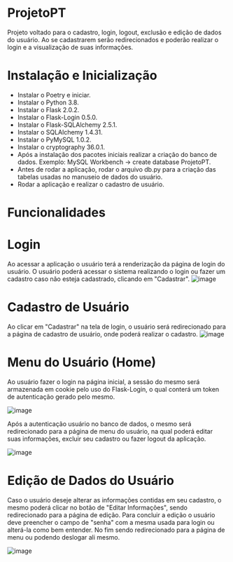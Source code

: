 # ProjetoPT
Projeto voltado para o cadastro, login, logout, exclusão e edição de dados do usuário. Ao se cadastrarem serão redirecionados e poderão realizar o login e a visualização de suas informações. 
# Instalação e Inicialização
- Instalar o Poetry e iniciar.
- Instalar o Python 3.8.
- Instalar o Flask 2.0.2.
- Instalar o Flask-Login 0.5.0.
- Instalar o Flask-SQLAlchemy 2.5.1.
- Instalar o SQLAlchemy 1.4.31.
- Instalar o PyMySQL 1.0.2.
- Instalar o cryptography 36.0.1.
- Após a instalação dos pacotes iniciais realizar a criação do banco de dados. Exemplo: MySQL Workbench -> create database ProjetoPT.
- Antes de rodar a aplicação, rodar o arquivo db.py para a criação das tabelas usadas no manuseio de dados do usuário.
- Rodar a aplicação e realizar o cadastro de usuário.
# Funcionalidades
# Login
Ao acessar a aplicação o usuário terá a renderização da página de login do usuário. O usuário poderá acessar o sistema realizando o login ou fazer um cadastro caso não esteja cadastrado, clicando em "Cadastrar".
![image](https://user-images.githubusercontent.com/88415808/163057242-1ea1aaac-cae9-4f51-8673-ff48c955f683.png)

# Cadastro de Usuário
Ao clicar em "Cadastrar" na tela de login, o usuário será redirecionado para a página de cadastro de usuário, onde poderá realizar o cadastro.
![image](https://user-images.githubusercontent.com/88415808/163057487-0048bf0e-ce98-4112-a442-847c5eecd0fc.png)

# Menu do Usuário (Home)
Ao usuário fazer o login na página inicial, a sessão do mesmo será armazenada em cookie pelo uso do Flask-Login, o qual conterá um token de autenticação gerado pelo mesmo.

![image](https://user-images.githubusercontent.com/88415808/163057979-bb9e3356-ce3a-481a-a286-51ea05dd8e8b.png)

Após a autenticação usuário no banco de dados, o mesmo será redirecionado para a página de menu do usuário, na qual poderá editar suas informações, excluir seu cadastro ou fazer logout da aplicação.

![image](https://user-images.githubusercontent.com/88415808/163058288-693d8bc1-8968-4fdd-9ef6-9fb34da2f561.png)

# Edição de Dados do Usuário
Caso o usuário deseje alterar as informações contidas em seu cadastro, o mesmo poderá clicar no botão de "Editar Informações", sendo redirecionado para a página de edição. Para concluir a edição o usuário deve preencher o campo de "senha" com a  mesma usada para login ou alterá-la como bem entender. No fim sendo redirecionado para a página de menu ou podendo deslogar ali mesmo.

![image](https://user-images.githubusercontent.com/88415808/163058686-dd39e707-9f84-4b3c-9d1d-c077d647a85d.png)
